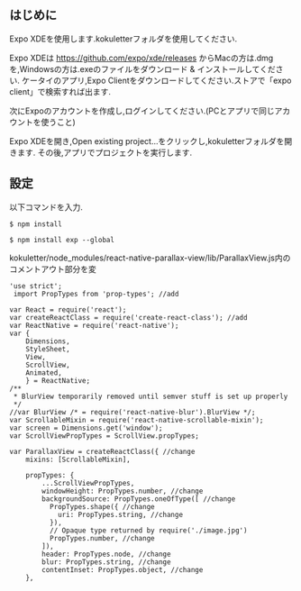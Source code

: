 ## はじめに

Expo XDEを使用します.kokuletterフォルダを使用してください.

Expo XDEは https://github.com/expo/xde/releases からMacの方は.dmgを,Windowsの方は.exeのファイルをダウンロード & インストールしてください.
ケータイのアプリ,Expo Clientをダウンロードしてください.ストアで「expo client」で検索すれば出ます.

次にExpoのアカウントを作成し,ログインしてください.(PCとアプリで同じアカウントを使うこと)

Expo XDEを開き,Open existing project...をクリックし,kokuletterフォルダを開きます.
その後,アプリでプロジェクトを実行します.

## 設定

以下コマンドを入力.

    $ npm install
    
    $ npm install exp --global

kokuletter/node_modules/react-native-parallax-view/lib/ParallaxView.js内のコメントアウト部分を変

```
'use strict';
 import PropTypes from 'prop-types'; //add

var React = require('react');
var createReactClass = require('create-react-class'); //add
var ReactNative = require('react-native');
var {
    Dimensions,
    StyleSheet,
    View,
    ScrollView,
    Animated,
    } = ReactNative;
/**
 * BlurView temporarily removed until semver stuff is set up properly
 */
//var BlurView /* = require('react-native-blur').BlurView */;
var ScrollableMixin = require('react-native-scrollable-mixin');
var screen = Dimensions.get('window');
var ScrollViewPropTypes = ScrollView.propTypes;

var ParallaxView = createReactClass({ //change
    mixins: [ScrollableMixin],

    propTypes: {
        ...ScrollViewPropTypes,
        windowHeight: PropTypes.number, //change
        backgroundSource: PropTypes.oneOfType([ //change
          PropTypes.shape({ //change
            uri: PropTypes.string, //change
          }),
          // Opaque type returned by require('./image.jpg')
          PropTypes.number, //change
        ]),
        header: PropTypes.node, //change
        blur: PropTypes.string, //change
        contentInset: PropTypes.object, //change
    },
```
